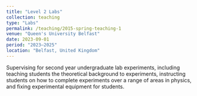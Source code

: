```yaml
---
title: "Level 2 Labs"
collection: teaching
type: "Labs"
permalink: /teaching/2015-spring-teaching-1
venue: "Queen's University Belfast"
date: 2023-09-01
period: "2023–2025"
location: "Belfast, United Kingdom"
---
```


Supervising for second year undergraduate lab experiments, including teaching students the theoretical background to experiments, instructing students on how to complete experiments over a range of areas in physics, and fixing experimental equipment for students.
